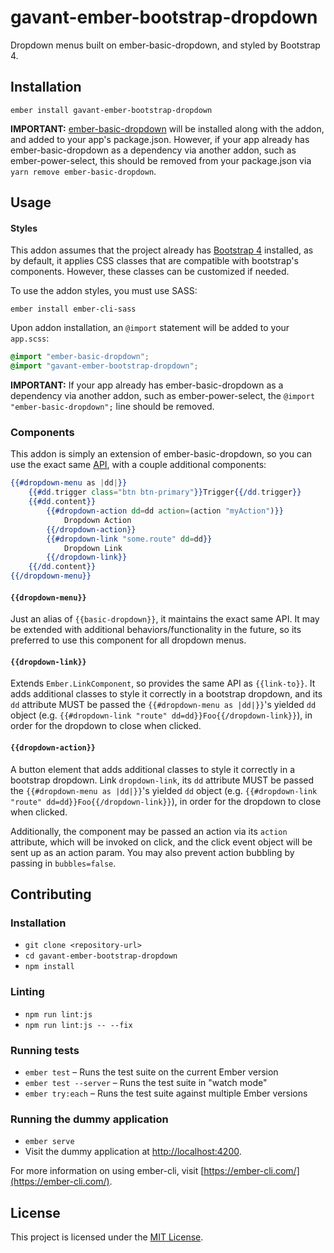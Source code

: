 gavant-ember-bootstrap-dropdown
==============================================================================

Dropdown menus built on ember-basic-dropdown, and styled by Bootstrap 4.

Installation
------------------------------------------------------------------------------

```
ember install gavant-ember-bootstrap-dropdown
```
**IMPORTANT:** [ember-basic-dropdown](https://github.com/cibernox/ember-basic-dropdown) will be installed along with the addon, and added to your app's package.json. However, if your app already has ember-basic-dropdown as a dependency via another addon, such as ember-power-select, this should be removed from your package.json via `yarn remove ember-basic-dropdown`.

Usage
------------------------------------------------------------------------------

#### Styles

This addon assumes that the project already has [Bootstrap 4](https://github.com/twbs/bootstrap#quick-start) installed, as by default, it applies CSS classes
that are compatible with bootstrap's components. However, these classes can be customized if needed.

To use the addon styles, you must use SASS:
```
ember install ember-cli-sass
```

Upon addon installation, an `@import` statement will be added to your `app.scss`:

```scss
@import "ember-basic-dropdown";
@import "gavant-ember-bootstrap-dropdown";
```
**IMPORTANT:** If your app already has ember-basic-dropdown as a dependency via another addon, such as ember-power-select, the `@import "ember-basic-dropdown";` line should be removed.

### Components

This addon is simply an extension of ember-basic-dropdown, so you can use the exact same [API](https://ember-basic-dropdown.com/docs/api-reference), with a couple additional components:

```hbs
{{#dropdown-menu as |dd|}}
    {{#dd.trigger class="btn btn-primary"}}Trigger{{/dd.trigger}}
    {{#dd.content}}
        {{#dropdown-action dd=dd action=(action "myAction")}}
            Dropdown Action
        {{/dropdown-action}}
        {{#dropdown-link "some.route" dd=dd}}
            Dropdown Link
        {{/dropdown-link}}
    {{/dd.content}}
{{/dropdown-menu}}
```

#### `{{dropdown-menu}}`

Just an alias of `{{basic-dropdown}}`, it maintains the exact same API. It may be extended with additional behaviors/functionality in the future, so its preferred to use this component for all dropdown menus.

#### `{{dropdown-link}}`

Extends `Ember.LinkComponent`, so provides the same API as `{{link-to}}`. It adds additional classes to style it correctly in a bootstrap dropdown, and its `dd` attribute MUST be passed the `{{#dropdown-menu as |dd|}}`'s yielded `dd` object (e.g. `{{#dropdown-link "route" dd=dd}}Foo{{/dropdown-link}}`), in order for the dropdown to close when clicked.

#### `{{dropdown-action}}`

A button element that adds additional classes to style it correctly in a bootstrap dropdown. Link `dropdown-link`, its `dd` attribute MUST be passed the `{{#dropdown-menu as |dd|}}`'s yielded `dd` object (e.g. `{{#dropdown-link "route" dd=dd}}Foo{{/dropdown-link}}`), in order for the dropdown to close when clicked.

Additionally, the component may be passed an action via its `action` attribute, which will be invoked on click, and the click event object will be sent up as an action param. You may also prevent action bubbling by passing in `bubbles=false`.

Contributing
------------------------------------------------------------------------------

### Installation

* `git clone <repository-url>`
* `cd gavant-ember-bootstrap-dropdown`
* `npm install`

### Linting

* `npm run lint:js`
* `npm run lint:js -- --fix`

### Running tests

* `ember test` – Runs the test suite on the current Ember version
* `ember test --server` – Runs the test suite in "watch mode"
* `ember try:each` – Runs the test suite against multiple Ember versions

### Running the dummy application

* `ember serve`
* Visit the dummy application at [http://localhost:4200](http://localhost:4200).

For more information on using ember-cli, visit [https://ember-cli.com/](https://ember-cli.com/).

License
------------------------------------------------------------------------------

This project is licensed under the [MIT License](LICENSE.md).
